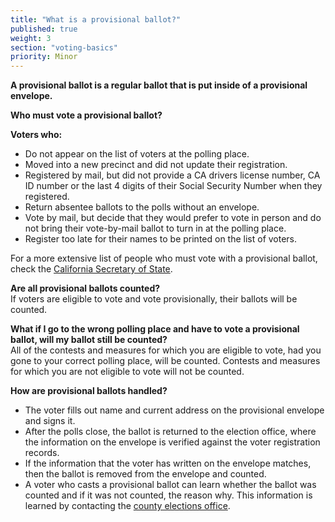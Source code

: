 ```yaml
---
title: "What is a provisional ballot?"
published: true
weight: 3
section: "voting-basics"
priority: Minor
---
```


**A provisional ballot is a regular ballot that is put inside of a provisional envelope.** 

**Who must vote a provisional ballot?**  

**Voters who:**  
- Do not appear on the list of voters at the polling place. 
- Moved into a new precinct and did not update their registration.
- Registered by mail, but did not provide a CA drivers license number, CA ID number or the last 4 digits of their Social Security Number when they registered.
- Return absentee ballots to the polls without an envelope.
- Vote by mail, but decide that they would prefer to vote in person and do not bring their vote-by-mail ballot to turn in at the polling place.
- Register too late for their names to be printed on the list of voters.  

For a more extensive list of people who must vote with a provisional ballot, check the [California Secretary of State](http://www.sos.ca.gov/elections/voting-resources/provisional-voting/).

**Are all provisional ballots counted?**  
If voters are eligible to vote and vote provisionally, their ballots will be counted.  

**What if I go to the wrong polling place and have to vote a provisional ballot, will my ballot still be counted?**  
All of the contests and measures for which you are eligible to vote, had you gone to your correct polling place, will be counted. Contests and measures for which you are not eligible to vote will not be counted.  

**How are provisional ballots handled?**  
- The voter fills out name and current address on the provisional envelope and signs it. 
- After the polls close, the ballot is returned to the election office, where the information on the envelope is verified against the voter registration records.
- If the information that the voter has written on the envelope matches, then the ballot is removed from the envelope and counted.
- A voter who casts a provisional ballot can learn whether the ballot was counted and if it was not counted, the reason why. This information is learned by contacting the [county elections office](#section-election-office-contact).
